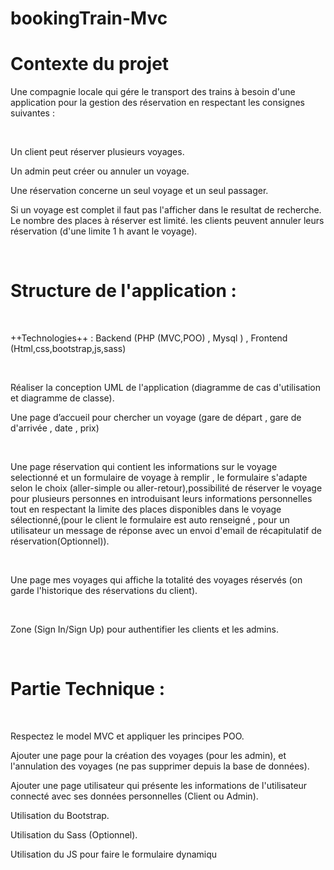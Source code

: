 # bookingTrain-Mvc
# Contexte du projet
Une compagnie locale qui gére le transport des trains à besoin d'une application pour la gestion des réservation en respectant les consignes suivantes :

​

Un client peut réserver plusieurs voyages.

Un admin peut créer ou annuler un voyage.

Une réservation concerne un seul voyage et un seul passager.

Si un voyage est complet il faut pas l'afficher dans le resultat de recherche. Le nombre des places à réserver est limité. les clients peuvent annuler leurs réservation (d'une limite 1 h avant le voyage).

​

# Structure de l'application :

​

++Technologies++ : Backend (PHP (MVC,POO) , Mysql ) , Frontend (Html,css,bootstrap,js,sass)

​

Réaliser la conception UML de l'application (diagramme de cas d'utilisation et diagramme de classe).

Une page d’accueil pour chercher un voyage (gare de départ , gare de d'arrivée , date , prix)

​

Une page réservation qui contient les informations sur le voyage selectionné et un formulaire de voyage à remplir , le formulaire s'adapte selon le choix (aller-simple ou aller-retour),possibilité de réserver le voyage pour plusieurs personnes en introduisant leurs informations personnelles tout en respectant la limite des places disponibles dans le voyage sélectionné,(pour le client le formulaire est auto renseigné , pour un utilisateur un message de réponse avec un envoi d'email de récapitulatif de réservation(Optionnel)).

​

Une page mes voyages qui affiche la totalité des voyages réservés (on garde l'historique des réservations du client).

​

Zone (Sign In/Sign Up) pour authentifier les clients et les admins.

​

 # Partie Technique :

​

Respectez le model MVC et appliquer les principes POO.

Ajouter une page pour la création des voyages (pour les admin), et l'annulation des voyages (ne pas supprimer depuis la base de données).

Ajouter une page utilisateur qui présente les informations de l'utilisateur connecté avec ses données personnelles (Client ou Admin).

Utilisation du Bootstrap.

Utilisation du Sass (Optionnel).

Utilisation du JS pour faire le formulaire dynamiqu
